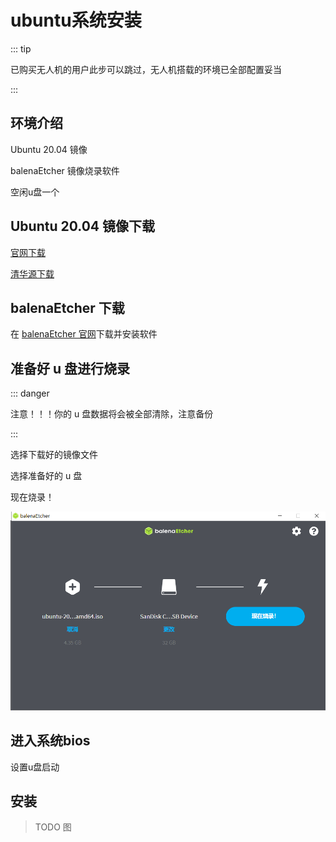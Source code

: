 # ubuntu系统安装

::: tip

已购买无人机的用户此步可以跳过，无人机搭载的环境已全部配置妥当

:::

## 环境介绍

Ubuntu 20.04 镜像

balenaEtcher 镜像烧录软件

空闲u盘一个

## Ubuntu 20.04 镜像下载

[官网下载](https://releases.ubuntu.com/focal/ubuntu-20.04.6-desktop-amd64.iso) 

[清华源下载](https://mirrors.tuna.tsinghua.edu.cn/ubuntu-releases/20.04/ubuntu-20.04.6-desktop-amd64.iso) 

## balenaEtcher 下载

在 [balenaEtcher 官网](https://etcher.balena.io/ )下载并安装软件

## 准备好 u 盘进行烧录

::: danger

注意！！！你的 u 盘数据将会被全部清除，注意备份

:::

选择下载好的镜像文件

选择准备好的 u 盘

现在烧录！

![](./assets/image.png)

## 进入系统bios

设置u盘启动

## 安装

> TODO 图

